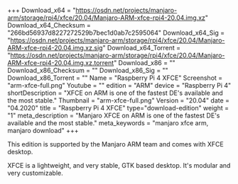 +++
Download_x64 = "https://osdn.net/projects/manjaro-arm/storage/rpi4/xfce/20.04/Manjaro-ARM-xfce-rpi4-20.04.img.xz"
Download_x64_Checksum = "266bd56937d8227272529b7bec1d0ab7c2595064"
Download_x64_Sig = "https://osdn.net/projects/manjaro-arm/storage/rpi4/xfce/20.04/Manjaro-ARM-xfce-rpi4-20.04.img.xz.sig"
Download_x64_Torrent = "https://osdn.net/projects/manjaro-arm/storage/rpi4/xfce/20.04/Manjaro-ARM-xfce-rpi4-20.04.img.xz.torrent"
Download_x86 = ""
Download_x86_Checksum = ""
Download_x86_Sig = ""
Download_x86_Torrent = ""
Name = "Raspberry Pi 4 XFCE"
Screenshot = "arm-xfce-full.png"
Youtube = ""
edition = "ARM"
device = "Raspberry Pi 4"
shortDescription = "XFCE on ARM is one of the fastest DE's available and the most stable."
Thumbnail = "arm-xfce-full.png"
Version = "20.04"
date = "04.2020"
title = "Raspberry Pi 4 XFCE"
type="download-edition"
weight = "1"
meta_description = "Manjaro XFCE on ARM is one of the fastest DE's available and the most stable."
meta_keywords = "manjaro xfce arm, manjaro download"
+++

This edition is supported by the Manjaro ARM team and comes with XFCE desktop.

XFCE is a lightweight, and very stable, GTK based desktop. It's modular and very customizable.

